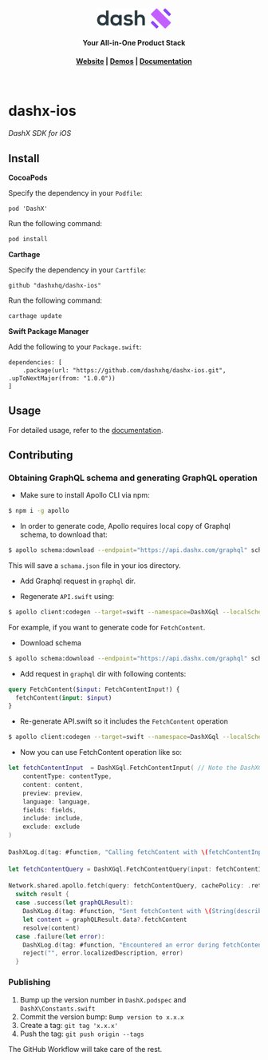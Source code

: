 <p align="center">
    <br />
    <a href="https://dashx.com"><img src="https://raw.githubusercontent.com/dashxhq/brand-book/master/assets/logo-black-text-color-icon@2x.png" alt="DashX" height="40" /></a>
    <br />
    <br />
    <strong>Your All-in-One Product Stack</strong>
</p>

<div align="center">
  <h4>
    <a href="https://dashx.com">Website</a>
    <span> | </span>
    <a href="https://dashxdemo.com">Demos</a>
    <span> | </span>
    <a href="https://docs.dashx.com/developer">Documentation</a>
  </h4>
</div>

<br />

# dashx-ios

_DashX SDK for iOS_

## Install

**CocoaPods**

Specify the dependency in your `Podfile`:

```
pod 'DashX'
```

Run the following command:

```sh
pod install
```

**Carthage**

Specify the dependency in your `Cartfile`:

```
github "dashxhq/dashx-ios"
```

Run the following command:

```sh
carthage update
```

**Swift Package Manager**

Add the following to your `Package.swift`:

```
dependencies: [
    .package(url: "https://github.com/dashxhq/dashx-ios.git", .upToNextMajor(from: "1.0.0"))
]
```

## Usage

For detailed usage, refer to the [documentation](https://docs.dashx.com/developer).

## Contributing

### Obtaining GraphQL schema and generating GraphQL operation

- Make sure to install Apollo CLI via npm:

```sh
$ npm i -g apollo
```

- In order to generate code, Apollo requires local copy of Graphql schema, to download that:

```sh
$ apollo schema:download --endpoint="https://api.dashx.com/graphql" schema.json
```

This will save a `schama.json` file in your ios directory.

- Add Graphql request in `graphql` dir.

- Regenerate `API.swift` using:

```sh
$ apollo client:codegen --target=swift --namespace=DashXGql --localSchemaFile=schema.json --includes="graphql/*.graphql" --passthroughCustomScalars API.swift
```

For example, if you want to generate code for `FetchContent`.

- Download schema

```sh
$ apollo schema:download --endpoint="https://api.dashx.com/graphql" schema.json
```

- Add request in `graphql` dir with following contents:

```graphql
query FetchContent($input: FetchContentInput!) {
  fetchContent(input: $input)
}
```

- Re-generate API.swift so it includes the `FetchContent` operation

```sh
$ apollo client:codegen --target=swift --namespace=DashXGql --localSchemaFile=schema.json --includes="graphql/*.graphql" --passthroughCustomScalars API.swift
```

- Now you can use FetchContent operation like so:

```swift
let fetchContentInput  = DashXGql.FetchContentInput( // Note the DashXGql namespace
    contentType: contentType,
    content: content,
    preview: preview,
    language: language,
    fields: fields,
    include: include,
    exclude: exclude
)

DashXLog.d(tag: #function, "Calling fetchContent with \(fetchContentInput)")

let fetchContentQuery = DashXGql.FetchContentQuery(input: fetchContentInput)

Network.shared.apollo.fetch(query: fetchContentQuery, cachePolicy: .returnCacheDataElseFetch) { result in
  switch result {
  case .success(let graphQLResult):
    DashXLog.d(tag: #function, "Sent fetchContent with \(String(describing: graphQLResult))")
    let content = graphQLResult.data?.fetchContent
    resolve(content)
  case .failure(let error):
    DashXLog.d(tag: #function, "Encountered an error during fetchContent(): \(error)")
    reject("", error.localizedDescription, error)
  }

```

### Publishing

1. Bump up the version number in `DashX.podspec` and `DashX\Constants.swift`
2. Commit the version bump: `Bump version to x.x.x`
3. Create a tag: `git tag 'x.x.x'`
4. Push the tag: `git push origin --tags`

The GitHub Workflow will take care of the rest.

